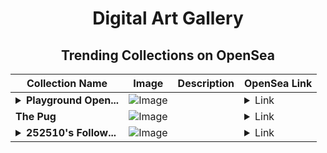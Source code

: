 <div align="center">

# Digital Art Gallery

## Trending Collections on OpenSea

| Collection Name                       | Image                                                                                     | Description                       | OpenSea Link                                                                                          |
|---------------------------------------|-------------------------------------------------------------------------------------------|-----------------------------------|--------------------------------------------------------------------------------------------------------|
| **<details><summary>Playground Open...</summary>Playground Open Ticketing Ecosystem Event 12258</details>** | ![Image](https://i.seadn.io/s/raw/files/ad4b567b5e819f5eb9dc8588aeb6896f.png?w=500&auto=format?w=200&auto=format) |  | <details><summary>Link</summary>[Playground Open Ticketing Ecosystem Event 12258](https://opensea.io/collection/playground-open-ticketing-ecosystem-event-12258)</details> |
| **The Pug** | ![Image](https://i.seadn.io/s/raw/files/b51278a13cb802f8fa4c13cc61de05a3.jpg?w=500&auto=format?w=200&auto=format) |  | <details><summary>Link</summary>[The Pug](https://opensea.io/collection/the-pug-2)</details> |
| **<details><summary>252510's Follow...</summary>252510's Follower</details>** | ![Image](https://i.seadn.io/s/raw/files/19f9f090920392cc3650cbdf4361755b.png?w=500&auto=format?w=200&auto=format) |  | <details><summary>Link</summary>[252510's Follower](https://opensea.io/collection/252510-s-follower)</details> |

</div>